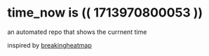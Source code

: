 # time_now is (( 1713970800053 ))

an automated repo that shows the currnent time

inspired by [breakingheatmap](https://github.com/breakingheatmap/breakingheatmap)